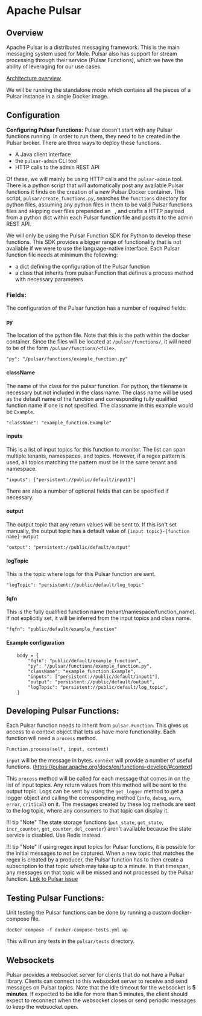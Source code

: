 # **Apache Pulsar**

## **Overview**

Apache Pulsar is a distributed messaging framework. This is the main messaging system used for Mole. Pulsar also has support for stream processing through their service (Pulsar Functions), which we have the ability of leveraging for our use cases.

[Architecture overview](https://pulsar.apache.org/docs/en/concepts-architecture-overview/)

We will be running the standalone mode which contains all the pieces of a Pulsar instance in a single Docker image.


## **Configuration**  

**Configuring Pulsar Functions:**
Pulsar doesn't start with any Pulsar functions running. In order to run them, they need to be created in the Pulsar broker. There are three ways to deploy these functions. 

* A Java client interface
* the `pulsar-admin` CLI tool
* HTTP calls to the admin REST API

Of these, we will mainly be using HTTP calls and the `pulsar-admin` tool. There is a python script that will automatically post any available Pulsar functions it finds on the creation of a new Pulsar Docker container. This script, `pulsar/create_functions.py`, searches the `functions` directory for python files, assuming any python files in them to be valid Pulsar functions files and skipping over files prepended an `_`, and crafts a HTTP payload from a python dict within each Pulsar function file and posts it to the admin REST API. 

We will only be using the Pulsar Function SDK for Python to develop these functions. This SDK provides a bigger range of functionality that is not available if we were to use the language-native interface.
Each Pulsar function file needs at minimum the following:

* a dict defining the configuration of the Pulsar function
* a class that inherits from pulsar.Function that defines a process method with necessary parameters

### **Fields:**

The configuration of the Pulsar function has a number of required fields:

#### **py**

The location of the python file. Note that this is the path within the docker container. Since the files will be located at `/pulsar/functions/`, it will need to be of the form `/pulsar/functions/<file>`.

    "py": "/pulsar/functions/example_function.py"

#### **className**

The name of the class for the pulsar function. For python, the filename is necessary but not included in the class name. The class name will be used as the default name of the function and corresponding fully qualified function name if one is not specified. The classname in this example would be `Example`.

    "className": "example_function.Example"

#### **inputs**

This is a list of input topics for this function to monitor. The list can span multiple tenants, namespaces, and topics. However, if a regex pattern is used, all topics matching the pattern must  be in the same tenant and namespace. 

    "inputs": ["persistent://public/default/input1"]

There are also a number of optional fields that can be specified if necessary.

#### **output**

The output topic that any return values will be sent to. If this isn't set manually, the output topic has a default value of `{input topic}-{function name}-output`

    "output": "persistent://public/default/output"

#### **logTopic**

This is the topic where logs for this Pulsar function are sent.

    "logTopic": "persistent://public/default/log_topic"

#### **fqfn**

This is the fully qualified function name (tenant/namespace/function_name). If not explicitly set, it will be inferred from the input topics and class name.

    "fqfn": "public/default/example_function"

#### **Example configuration**

        body = {
            "fqfn": "public/default/example_function",
            "py": "/pulsar/functions/example_function.py",
            "className": "example_function.Example",
            "inputs": ["persistent://public/default/input1"],
            "output": "persistent://public/default/output",
            "logTopic": "persistent://public/default/log_topic",
        }

## **Developing Pulsar Functions:**

Each Pulsar function needs to inherit from `pulsar.Function`. This gives us access to a context object that lets us have more functionality. Each function will need a `process` method.

    Function.process(self, input, context)

`input` will be the message in bytes. `context` will provide a number of useful functions. (https://pulsar.apache.org/docs/en/functions-develop/#context)

This `process` method will be called for each message that comes in on the list of input topics. Any return values from this method will be sent to the output topic. Logs can be sent by using the `get_logger` method to get a logger object and calling the corresponding method (`info`, `debug`, `warn`, `error`, `critical`) on it. The messages created by these log methods are sent to the log topic, where any consumers to that topic can display it.

!!! tip "Note"
    The state storage functions (`put_state`, `get_state`, `incr_counter`, `get_counter`, `del_counter`) aren't available because the state service is disabled. Use Redis instead.

!!! tip "Note"
    If using regex input topics for Pulsar functions, it is possible for the initial messages to not be captured. When a new topic that matches the regex is created by a producer, the Pulsar function has to then create a subscription to that topic which may take up to a minute. In that timespan, any messages on that topic will be missed and not processed by the Pulsar function.
    [Link to Pulsar issue](https://github.com/apache/pulsar/issues/6531)

## **Testing Pulsar Functions:**

Unit testing the Pulsar functions can be done by running a custom docker-compose file.

    docker compose -f docker-compose-tests.yml up

This will run any tests in the `pulsar/tests` directory.


## Websockets

Pulsar provides a websocket server for clients that do not have a Pulsar library. Clients can connect to this websocket server to receive and send messages on Pulsar topics. Note that the idle timeout for the websocket is **5 minutes**. If expected to be idle for more than 5 minutes, the client should expect to reconnect when the websocket closes or send periodic messages to keep the websocket open.
